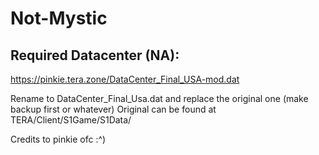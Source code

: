 # Not-Mystic


## Required Datacenter (NA):
https://pinkie.tera.zone/DataCenter_Final_USA-mod.dat

Rename to DataCenter_Final_Usa.dat and replace the original one (make backup first or whatever)
Original can be found at TERA/Client/S1Game/S1Data/

Credits to pinkie ofc :^)
